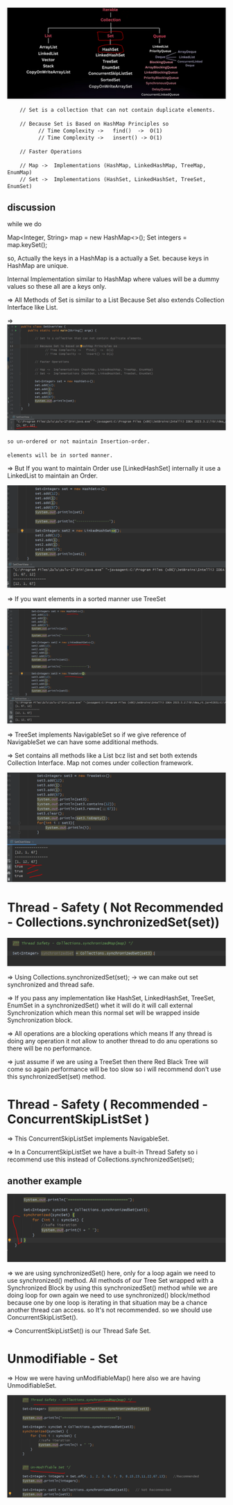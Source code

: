 

![img.png](img.png)

        // Set is a collection that can not contain duplicate elements.

        // Because Set is Based on HashMap Principles so
              // Time Complexity ->   find()  ->  O(1)
              // Time Complexity ->   insert() -> O(1)

        // Faster Operations

        // Map ->  Implementations (HashMap, LinkedHashMap, TreeMap, EnumMap)
        // Set ->  Implementations (HashSet, LinkedHashSet, TreeSet, EnumSet)


discussion
------------

while we do 

  Map<Integer, String> map = new HashMap<>();
  Set<Integer> integers = map.keySet();
  

so, Actually the keys in a HashMap is a actually a Set. because keys in HashMap are unique.

Internal Implementation similar to HashMap where values will be a dummy values so these all are a keys only.

=> All Methods of Set is similar to a List Because Set also extends Collection Interface like List.

=> ![img_1.png](img_1.png)

    so un-ordered or not maintain Insertion-order.
    
    elements will be in sorted manner.

=> But If you want to maintain Order use [LinkedHashSet] internally it use a LinkedList to maintain an Order.   

  ![img_2.png](img_2.png)

=> If you want elements in a sorted manner use TreeSet

![img_3.png](img_3.png)

=> TreeSet implements NavigableSet so if we give reference of NavigableSet we can have some additional methods.

=> Set contains all methods like a List bcz list and set both extends Collection Interface. Map not comes under collection framework.

![img_4.png](img_4.png)



Thread - Safety ( Not Recommended - Collections.synchronizedSet(set))
=====================================================================

![img_5.png](img_5.png)

=> Using Collections.synchronizedSet(set);  -> we can make out set synchronized and thread safe.

=> If you pass any implementation like HashSet, LinkedHashSet, TreeSet, EnumSet in a synchronizedSet()
   whet it will do it will call external Synchronization which mean this normal set will be wrapped inside 
   Synchronization block.

=> All operations are a blocking operations which means If any thread is doing any operation it not allow to 
another thread to do anu operations so there will be no performance.

=> just assume if we are using a TreeSet then there Red Black Tree will come so again performance will be too
   slow so i will recommend don't use this synchronizedSet(set) method.



Thread - Safety ( Recommended - ConcurrentSkipListSet )
========================================================

=> This ConcurrentSkipListSet implements NavigableSet.

=> In a ConcurrentSkipListSet we have a built-in Thread Safety so i recommend use this instead of  Collections.synchronizedSet(set);


   another example
   ---------------

![img_6.png](img_6.png)

=> we are using synchronizedSet() here, only for a loop again we need to use synchronized() method. 
   All methods of our Tree Set wrapped with a Synchronized Block by using this synchronizedSet() method
   while we are doing loop for own again we need to use synchronized() block/method because one by one
   loop is iterating in that situation may be a chance another thread can access. so It's not recommended.
   so we should use ConcurrentSkipListSet().

=> ConcurrentSkipListSet() is our Thread Safe Set. 




Unmodifiable - Set
=================

=> How we were having unModifiableMap() here also we are having UnmodifiableSet. 

![img_7.png](img_7.png)








   

   
